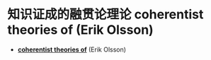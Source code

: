 # 知识证成的融贯论理论 coherentist theories of (Erik Olsson)

* [**coherentist theories of**](https://plato.stanford.edu/entries/justep-coherence/) (Erik Olsson)
